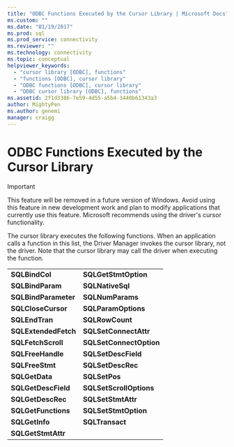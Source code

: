 ```yaml
---
title: "ODBC Functions Executed by the Cursor Library | Microsoft Docs"
ms.custom: ""
ms.date: "01/19/2017"
ms.prod: sql
ms.prod_service: connectivity
ms.reviewer: ""
ms.technology: connectivity
ms.topic: conceptual
helpviewer_keywords: 
  - "cursor library [ODBC], functions"
  - "functions [ODBC], cursor library"
  - "ODBC functions [ODBC], cursor library"
  - "ODBC cursor library [ODBC], functions"
ms.assetid: 2f1d3386-7e59-4d55-a5b4-3440b61343a3
author: MightyPen
ms.author: genemi
manager: craigg
---
```

# ODBC Functions Executed by the Cursor Library
> [!IMPORTANT]  
>  This feature will be removed in a future version of Windows. Avoid using this feature in new development work and plan to modify applications that currently use this feature. Microsoft recommends using the driver's cursor functionality.  
  
 The cursor library executes the following functions. When an application calls a function in this list, the Driver Manager invokes the cursor library, not the driver. Note that the cursor library may call the driver when executing the function.  
  
|||  
|-|-|  
|**SQLBindCol**|**SQLGetStmtOption**|  
|**SQLBindParam**|**SQLNativeSql**|  
|**SQLBindParameter**|**SQLNumParams**|  
|**SQLCloseCursor**|**SQLParamOptions**|  
|**SQLEndTran**|**SQLRowCount**|  
|**SQLExtendedFetch**|**SQLSetConnectAttr**|  
|**SQLFetchScroll**|**SQLSetConnectOption**|  
|**SQLFreeHandle**|**SQLSetDescField**|  
|**SQLFreeStmt**|**SQLSetDescRec**|  
|**SQLGetData**|**SQLSetPos**|  
|**SQLGetDescField**|**SQLSetScrollOptions**|  
|**SQLGetDescRec**|**SQLSetStmtAttr**|  
|**SQLGetFunctions**|**SQLSetStmtOption**|  
|**SQLGetInfo**|**SQLTransact**|  
|**SQLGetStmtAttr**||
